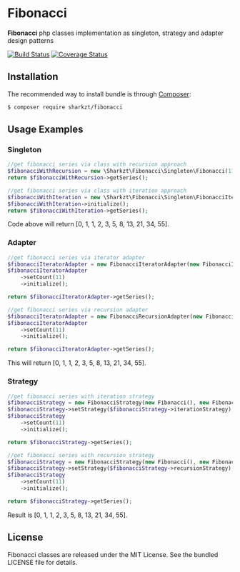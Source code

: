 Fibonacci
===========

**Fibonacci** php classes implementation as singleton, strategy and adapter design patterns

[![Build Status](https://travis-ci.org/Sharkzt/Fibonacci.svg?branch=master)](https://travis-ci.org/Sharkzt/Fibonacci)
[![Coverage Status](https://coveralls.io/repos/github/Sharkzt/Fibonacci/badge.svg)](https://coveralls.io/github/Sharkzt/Fibonacci)

Installation
------------

The recommended way to install bundle is through
[Composer](http://getcomposer.org/):

```bash
$ composer require sharkzt/fibonacci
```


Usage Examples
--------------

### Singleton

``` php
//get fibonacci series via class with recursion approach
$fibonacciWithRecursion = new \Sharkzt\Fibonacci\Singleton\Fibonacci(11);
return $fibonacciWithRecursion->getSeries();

//get fibonacci series via class with iteration approach 
$fibonacciWithIteration = new \Sharkzt\Fibonacci\Singleton\FibonacciIterator(11);
$fibonacciWithIteration->initialize();
return $fibonacciWithIteration->getSeries();

```

Code above will return [0, 1, 1, 2, 3, 5, 8, 13, 21, 34, 55].

### Adapter

``` php
//get fibonacci series via iterator adapter
$fibonacciIteratorAdapter = new FibonacciIteratorAdapter(new FibonacciIterator());
$fibonacciIteratorAdapter
    ->setCount(11)
    ->initialize();

return $fibonacciIteratorAdapter->getSeries();

//get fibonacci series via recursion adapter
$fibonacciIteratorAdapter = new FibonacciRecursionAdapter(new Fibonacci());
$fibonacciIteratorAdapter
    ->setCount(11)
    ->initialize();

return $fibonacciIteratorAdapter->getSeries();

```

This will return [0, 1, 1, 2, 3, 5, 8, 13, 21, 34, 55].

### Strategy

``` php
//get fibonacci series with iteration strategy
$fibonacciStrategy = new FibonacciStrategy(new Fibonacci(), new FibonacciIterator());
$fibonacciStrategy->setStrategy($fibonacciStrategy->iterationStrategy);
$fibonacciStrategy
    ->setCount(11)
    ->initialize();

return $fibonacciStrategy->getSeries();

//get fibonacci series with recursion strategy
$fibonacciStrategy = new FibonacciStrategy(new Fibonacci(), new FibonacciIterator());
$fibonacciStrategy->setStrategy($fibonacciStrategy->recursionStrategy);
$fibonacciStrategy
    ->setCount(11)
    ->initialize();

return $fibonacciStrategy->getSeries();

```

Result is [0, 1, 1, 2, 3, 5, 8, 13, 21, 34, 55].

License
-------

Fibonacci classes are released under the MIT License. See the bundled LICENSE file for
details.
